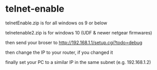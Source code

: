 # telnet-enable
telnetEnable.zip is for all windows os 9 or below

telnetenable2.zip is for windows 10 (UDF & newer netgear firmwares)

then send your broser to http://192.168.1.1/setup.cgi?todo=debug 

then change the IP to your router, if you changed it

finally set your PC to a similar IP in the same subnet (e.g. 192.168.1.2)
